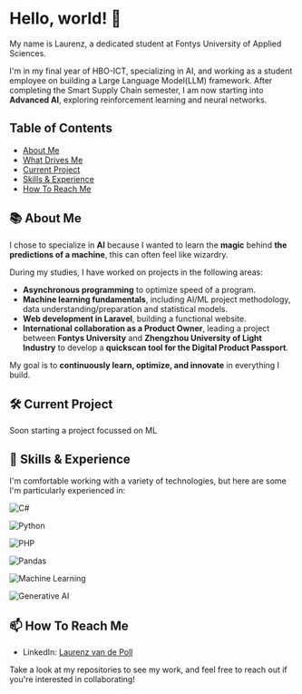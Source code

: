 # Hello, world! 👋

My name is Laurenz, a dedicated student at Fontys University of Applied Sciences.

I'm in my final year of HBO-ICT, specializing in AI, and working as a student employee on building a Large Language Model(LLM) framework.
After completing the Smart Supply Chain semester, I am now starting into **Advanced AI**, exploring reinforcement learning and neural networks.


## Table of Contents

- [About Me](#-about-me)
- [What Drives Me](#-what-drives-me)
- [Current Project](#-current-project)
- [Skills & Experience](#-skills--experience)
- [How To Reach Me](#-how-to-reach-me)


## 📚 About Me

I chose to specialize in **AI** because I wanted to learn the **magic** behind **the predictions of a machine**, this can often feel like wizardry.

During my studies, I have worked on projects in the following areas:
- **Asynchronous programming** to optimize speed of a program.
- **Machine learning fundamentals**, including AI/ML project methodology, data understanding/preparation and statistical models.
- **Web development in Laravel**, building a functional website.
- **International collaboration as a Product Owner**, leading a project between **Fontys University** and **Zhengzhou University of Light Industry** to develop a **quickscan tool for the Digital Product Passport**.

My goal is to **continuously learn, optimize, and innovate** in everything I build.


## 🛠️ Current Project

Soon starting a project focussed on ML


## 🧰 Skills & Experience

I'm comfortable working with a variety of technologies, but here are some I'm particularly experienced in:

![C#](https://img.shields.io/badge/C%23-239120?style=for-the-badge&logo=c-sharp&logoColor=white)

![Python](https://img.shields.io/badge/Python-3776AB?style=for-the-badge&logo=python&logoColor=white)

![PHP](https://img.shields.io/badge/PHP-777BB4?style=for-the-badge&logo=php&logoColor=white)

![Pandas](https://img.shields.io/badge/Pandas-150458?style=for-the-badge&logo=pandas&logoColor=white)

![Machine Learning](https://img.shields.io/badge/Machine%20Learning-102230?style=for-the-badge&logo=scikitlearn&logoColor=white)

![Generative AI](https://img.shields.io/badge/Generative%20AI-FF6F00?style=for-the-badge&logo=artstation&logoColor=white)


## 📫 How To Reach Me

- LinkedIn: [Laurenz van de Poll](https://www.linkedin.com/in/laurenz-van-de-poll-225868238)

Take a look at my repositories to see my work, and feel free to reach out if you're interested in collaborating!
